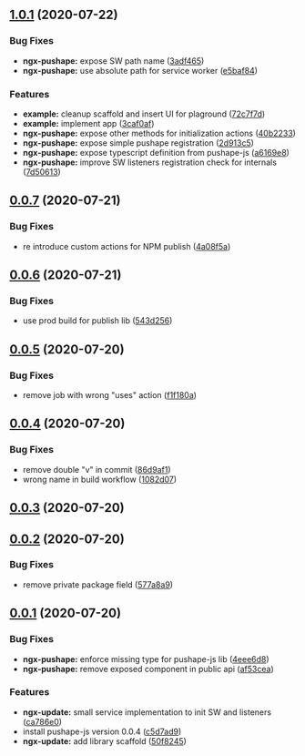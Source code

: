 <a name="1.0.1"></a>
## [1.0.1](https://github.com/gluelabs/ngx-pushape/compare/v0.0.7...v1.0.1) (2020-07-22)


### Bug Fixes

* **ngx-pushape:** expose SW path name ([3adf465](https://github.com/gluelabs/ngx-pushape/commit/3adf465))
* **ngx-pushape:** use absolute path for service worker ([e5baf84](https://github.com/gluelabs/ngx-pushape/commit/e5baf84))


### Features

* **example:** cleanup scaffold and insert UI for plaground ([72c7f7d](https://github.com/gluelabs/ngx-pushape/commit/72c7f7d))
* **example:** implement app ([3caf0af](https://github.com/gluelabs/ngx-pushape/commit/3caf0af))
* **ngx-pushape:** expose other methods for initialization actions ([40b2233](https://github.com/gluelabs/ngx-pushape/commit/40b2233))
* **ngx-pushape:** expose simple pushape registration ([2d913c5](https://github.com/gluelabs/ngx-pushape/commit/2d913c5))
* **ngx-pushape:** expose typescript definition from pushape-js ([a6169e8](https://github.com/gluelabs/ngx-pushape/commit/a6169e8))
* **ngx-pushape:** improve SW listeners registration check for internals ([7d50613](https://github.com/gluelabs/ngx-pushape/commit/7d50613))



<a name="0.0.7"></a>
## [0.0.7](https://github.com/gluelabs/ngx-pushape/compare/v0.0.6...v0.0.7) (2020-07-21)


### Bug Fixes

* re introduce custom actions for NPM publish ([4a08f5a](https://github.com/gluelabs/ngx-pushape/commit/4a08f5a))



<a name="0.0.6"></a>
## [0.0.6](https://github.com/gluelabs/ngx-pushape/compare/v0.0.5...v0.0.6) (2020-07-21)


### Bug Fixes

* use prod build for publish lib ([543d256](https://github.com/gluelabs/ngx-pushape/commit/543d256))



<a name="0.0.5"></a>
## [0.0.5](https://github.com/gluelabs/ngx-pushape/compare/v0.0.4...v0.0.5) (2020-07-20)


### Bug Fixes

* remove job with wrong "uses" action ([f1f180a](https://github.com/gluelabs/ngx-pushape/commit/f1f180a))



<a name="0.0.4"></a>
## [0.0.4](https://github.com/gluelabs/ngx-pushape/compare/v0.0.3...v0.0.4) (2020-07-20)


### Bug Fixes

* remove double "v" in commit ([86d9af1](https://github.com/gluelabs/ngx-pushape/commit/86d9af1))
* wrong name in build workflow ([1082d07](https://github.com/gluelabs/ngx-pushape/commit/1082d07))



<a name="0.0.3"></a>
## [0.0.3](https://github.com/gluelabs/ngx-pushape/compare/0.0.2...v0.0.3) (2020-07-20)



<a name="0.0.2"></a>
## [0.0.2](https://github.com/gluelabs/ngx-pushape/compare/0.0.1...0.0.2) (2020-07-20)


### Bug Fixes

* remove private package field ([577a8a9](https://github.com/gluelabs/ngx-pushape/commit/577a8a9))



<a name="0.0.1"></a>
## [0.0.1](https://github.com/gluelabs/ngx-pushape/compare/50f8245...0.0.1) (2020-07-20)


### Bug Fixes

* **ngx-pushape:** enforce missing type for pushape-js lib ([4eee6d8](https://github.com/gluelabs/ngx-pushape/commit/4eee6d8))
* **ngx-pushape:** remove exposed component in public api ([af53cea](https://github.com/gluelabs/ngx-pushape/commit/af53cea))


### Features

* **ngx-update:** small service implementation to init SW and listeners ([ca786e0](https://github.com/gluelabs/ngx-pushape/commit/ca786e0))
* install pushape-js version 0.0.4 ([c5d7ad9](https://github.com/gluelabs/ngx-pushape/commit/c5d7ad9))
* **ngx-update:** add library scaffold ([50f8245](https://github.com/gluelabs/ngx-pushape/commit/50f8245))



